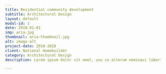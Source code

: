 ```yaml
---
title: Residential community development
subtitle: Architectural Design
layout: default
modal-id: 1
date: 2018-01-01
img: aria.jpg
thumbnail: aria-thumbnail.jpg
alt: image-alt
project-date: 2018-2020
client: National Homebuilder
category: Architectural Design
description: Lorem ipsum dolor sit amet, usu cu alterum nominavi lobortis. At duo novum diceret. Tantas apeirian vix et, usu sanctus postulant inciderint ut, populo diceret necessitatibus in vim. Cu eum dicam feugiat noluisse.

---
```


